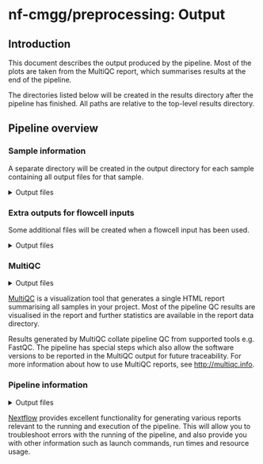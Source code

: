 # nf-cmgg/preprocessing: Output

## Introduction

This document describes the output produced by the pipeline. Most of the plots are taken from the MultiQC report, which summarises results at the end of the pipeline.

The directories listed below will be created in the results directory after the pipeline has finished. All paths are relative to the top-level results directory.

## Pipeline overview

### Sample information

A separate directory will be created in the output directory for each sample containing all output files for that sample.

<details markdown="1">
<summary>Output files</summary>

- `SAMPLE`
  - `SAMPLE.CollectHsMetrics.coverage_metrics`: The coverage metrics calculated by `picard CollectHsMetrics`
  - `SAMPLE.CollectMultipleMetrics.alignment_summary_metrics`: The alignment summary metrics calculated by `picard CollectMultipleMEtrics`
  - `SAMPLE.CollectMultipleMetrics.base_distribution_by_cycle_metrics`: The base distribution by cycle metrics calculated by `picard CollectMultipleMetrics`
  - `SAMPLE.CollectMultipleMetrics.base_distribution_by_cycle.pdf`: PDF file containing the base distribution by cycle metrics
  - `SAMPLE.CollectMultipleMetrics.quality_by_cycle_metrics`: The quality by cycle metrics calculated by `picard CollectMultipleMetrics`
  - `SAMPLE.CollectMultipleMetrics.quality_by_cycle.pdf`: PDF file containing the quality by cycle metrics
  - `SAMPLE.CollectMultipleMetrics.quality_distribution_metrics`: The quality by distribution metrics calculated by `picard CollectMultipleMetrics`
  - `SAMPLE.CollectMultipleMetrics.quality_distribution.pdf`: PDF file containing the quality distribution metrics
  - `SAMPLE.CollectMultipleMetrics.read_length_histogram.pdf`: A histogram detailing the read lenghts made with `picard CollectMultipleMetrics`
  - `SAMPLE.coverage.txt`: The coverage metrics calculated by `samtools coverage`
  - `SAMPLE.cram`: The CRAM file generated by the aligner
  - `SAMPLE.cram.crai`: The index of the CRAM file
  - `SAMPLE.cram.md5`: The md5sum of the CRAM file
  - `SAMPLE.duplicate_metrics.txt`: The duplicate metrics calculated by `samtools mardup`
  - `SAMPLE.fastp.html`: The HTML file visualising the metrics calculated by `fastp`
  - `SAMPLE.fastp.json`: The JSON file containing the metrics calculated by `fastp`
  - `SAMPLE.flagstat`: The quality control metrics calculated by `samtools flagstat`
  - `SAMPLE.idxstats`: The quality control metrics calculated by `samtools idxstats`
  - `SAMPLE.mosdepth.global.dist.txt`: The global read distribution metrics calculated by `mosdepth`
  - `SAMPLE.mosdepth.region.dist.txt`: The regional read distribution metrics calculated by `mosdepth` (only when a ROI BED file has been given)
  - `SAMPLE.mosdepth.summary.txt`: The summary of the `mosdepth` metrics
  - `SAMPLE.per-base.bed.gz`: The per-base depth calculated by `mosdepth`
  - `SAMPLE.per-base.bed.gz.csi`: The index of the per-base depth BED file
  - `SAMPLE.quantized.bed.gz`: The quantized BED file, showing how well covered each genomic region is, calculated by `mosdepth`
  - `SAMPLE.quantized.bed.gz.csi`: The index of the quantized BED file
  - `SAMPLE.regions.bed.gz`: The regional BED file, showing how well covered the requested regions are, calculated by `mosdepth` (only when a ROI BED file has been given)
  - `SAMPLE.regions.bed.gz.csi`: The index of the regional BED file
  - `SAMPLE.stats`: General statistics for the sample
  </details>

### Extra outputs for flowcell inputs

Some additional files will be created when a flowcell input has been used.

<details markdown="1">
<summary>Output files</summary>

- `InterOp/`: Directory containing `bins` for each sample
- `Reports/`: Quality control reports for the flowcell run

</details>

### MultiQC

<details markdown="1">
<summary>Output files</summary>

- `multiqc/`
  - `multiqc_report.html`: a standalone HTML file that can be viewed in your web browser.
  - `multiqc_data/`: directory containing parsed statistics from the different tools used in the pipeline.
  - `multiqc_plots/`: directory containing static images from the report in various formats.

</details>

[MultiQC](http://multiqc.info) is a visualization tool that generates a single HTML report summarising all samples in your project. Most of the pipeline QC results are visualised in the report and further statistics are available in the report data directory.

Results generated by MultiQC collate pipeline QC from supported tools e.g. FastQC. The pipeline has special steps which also allow the software versions to be reported in the MultiQC output for future traceability. For more information about how to use MultiQC reports, see <http://multiqc.info>.

### Pipeline information

<details markdown="1">
<summary>Output files</summary>

- `pipeline_info/`
  - Reports generated by Nextflow: `execution_report.html`, `execution_timeline.html`, `execution_trace.txt` and `pipeline_dag.dot`/`pipeline_dag.svg`.
  - Reports generated by the pipeline: `pipeline_report.html`, `pipeline_report.txt` and `software_versions.yml`. The `pipeline_report*` files will only be present if the `--email` / `--email_on_fail` parameter's are used when running the pipeline.
  - Reformatted samplesheet files used as input to the pipeline: `samplesheet.valid.csv`.
  - Parameters used by the pipeline run: `params.json`.

</details>

[Nextflow](https://www.nextflow.io/docs/latest/tracing.html) provides excellent functionality for generating various reports relevant to the running and execution of the pipeline. This will allow you to troubleshoot errors with the running of the pipeline, and also provide you with other information such as launch commands, run times and resource usage.
